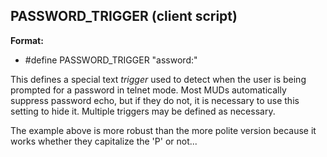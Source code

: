 ## PASSWORD_TRIGGER (client script)
**Format:**
*   #define PASSWORD_TRIGGER \"assword:\"


This defines a special text *trigger* used to detect when the
user is being prompted for a password in telnet mode. Most MUDs
automatically suppress password echo, but if they do not, it is
necessary to use this setting to hide it. Multiple triggers may be
defined as necessary. 

The example above is more robust than the
more polite version because it works whether they capitalize the \'P\'
or not\...